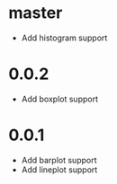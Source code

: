 # master

- Add histogram support

# 0.0.2

- Add boxplot support

# 0.0.1

- Add barplot support
- Add lineplot support
